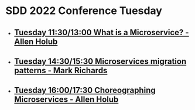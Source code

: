 # SDD 2022 Conference Tuesday

- ## [Tuesday 11:30/13:00 What is a Microservice? - Allen Holub](https://sddconf.com/agenda/)

- ## [Tuesday 14:30/15:30 Microservices migration patterns - Mark Richards](https://sddconf.com/agenda/)

- ## [Tuesday 16:00/17:30 Choreographing Microservices - Allen Holub](https://sddconf.com/agenda/)